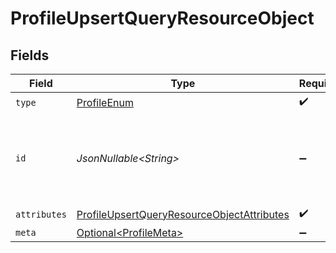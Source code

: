 # ProfileUpsertQueryResourceObject


## Fields

| Field                                                                                                               | Type                                                                                                                | Required                                                                                                            | Description                                                                                                         |
| ------------------------------------------------------------------------------------------------------------------- | ------------------------------------------------------------------------------------------------------------------- | ------------------------------------------------------------------------------------------------------------------- | ------------------------------------------------------------------------------------------------------------------- |
| `type`                                                                                                              | [ProfileEnum](../../models/components/ProfileEnum.md)                                                               | :heavy_check_mark:                                                                                                  | N/A                                                                                                                 |
| `id`                                                                                                                | *JsonNullable\<String>*                                                                                             | :heavy_minus_sign:                                                                                                  | Primary key that uniquely identifies this profile. Generated by Klaviyo.                                            |
| `attributes`                                                                                                        | [ProfileUpsertQueryResourceObjectAttributes](../../models/components/ProfileUpsertQueryResourceObjectAttributes.md) | :heavy_check_mark:                                                                                                  | N/A                                                                                                                 |
| `meta`                                                                                                              | [Optional\<ProfileMeta>](../../models/components/ProfileMeta.md)                                                    | :heavy_minus_sign:                                                                                                  | N/A                                                                                                                 |